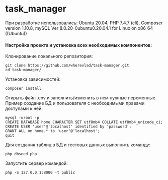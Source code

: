 # task_manager
При разработке использовались: Ubuntu 20.04, PHP 7.4.7 (cli), Composer version 1.10.8, mySQL  Ver 8.0.20-0ubuntu0.20.04.1 for Linux on x86_64 ((Ubuntu))

#### Настройка проекта и установка всех необходимых компонентов:
Клонирование локального репозитория:
```
git clone https://github.com/wherevlad/task-manager.git
cd task-manager/
```

Установка зависимостей:  
```
composer install
```

Открыть файл .env и заполнить/изменить в нем нужные переменные  
Пример создание БД и пользователя с необходимыми правами доступами к ней: 
```
mysql -uroot -p
CREATE DATABASE home CHARACTER SET utf8mb4 COLLATE utf8mb4_unicode_ci;
CREATE USER 'user'@'localhost' identified by 'password';
GRANT ALL on home.* to 'user'@'localhost';
quit
```
Для создания таблиц в БД и тестовых данных выполнить команду:
```
php dbseed.php
```

Запустить сервер командой:
```
php -S 127.0.0.1:8000 -t public
```

